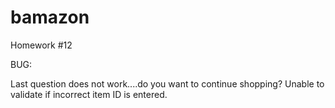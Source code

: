 # bamazon
Homework #12


BUG:

Last question does not work....do you want to continue shopping?
Unable to validate if incorrect item ID is entered.
